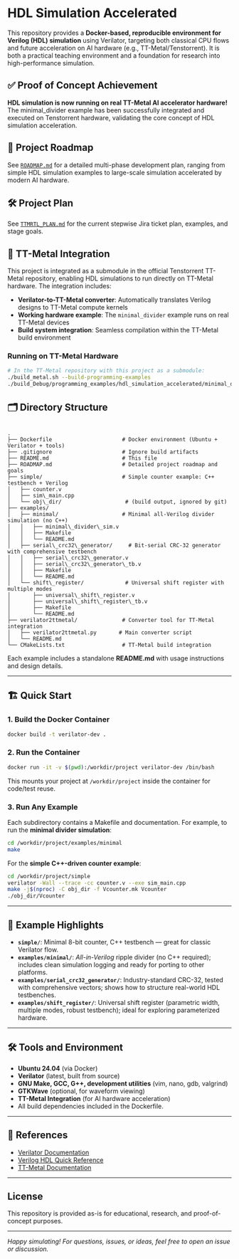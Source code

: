 # HDL Simulation Accelerated

This repository provides a **Docker-based, reproducible environment for Verilog (HDL) simulation** using Verilator, targeting both classical CPU flows and future acceleration on AI hardware (e.g., TT-Metal/Tenstorrent).
It is both a practical teaching environment and a foundation for research into high-performance simulation.

## ✅ **Proof of Concept Achievement**

**HDL simulation is now running on real TT-Metal AI accelerator hardware!** The minimal_divider example has been successfully integrated and executed on Tenstorrent hardware, validating the core concept of HDL simulation acceleration.

## 🚀 Project Roadmap

See [`ROADMAP.md`](./ROADMAP.md) for a detailed multi-phase development plan, ranging from simple HDL simulation examples to large-scale simulation accelerated by modern AI hardware.

## 🛠️ Project Plan

See [`TTMRTL_PLAN.md`](./TTMRTL_PLAN.md) for the current stepwise Jira ticket plan, examples, and stage goals.

## 🔗 TT-Metal Integration

This project is integrated as a submodule in the official Tenstorrent TT-Metal repository, enabling HDL simulations to run directly on TT-Metal hardware. The integration includes:

- **Verilator-to-TT-Metal converter**: Automatically translates Verilog designs to TT-Metal compute kernels
- **Working hardware example**: The `minimal_divider` example runs on real TT-Metal devices
- **Build system integration**: Seamless compilation within the TT-Metal build environment

### Running on TT-Metal Hardware

```bash
# In the TT-Metal repository with this project as a submodule:
./build_metal.sh --build-programming-examples
./build_Debug/programming_examples/hdl_simulation_accelerated/minimal_divider
```

## 🗂️ Directory Structure

```

.
├── Dockerfile                      # Docker environment (Ubuntu + Verilator + tools)
├── .gitignore                      # Ignore build artifacts
├── README.md                       # This file
├── ROADMAP.md                      # Detailed project roadmap and goals
├── simple/                         # Simple counter example: C++ testbench + Verilog
│   ├── counter.v
│   ├── sim\_main.cpp
│   └── obj\_dir/                    # (build output, ignored by git)
├── examples/
│   ├── minimal/                    # Minimal all-Verilog divider simulation (no C++)
│   │   ├── minimal\_divider\_sim.v
│   │   ├── Makefile
│   │   └── README.md
│   ├── serial\_crc32\_generator/     # Bit-serial CRC-32 generator with comprehensive testbench
│   │   ├── serial\_crc32\_generator.v
│   │   ├── serial\_crc32\_generator\_tb.v
│   │   ├── Makefile
│   │   └── README.md
│   └── shift\_register/             # Universal shift register with multiple modes
│       ├── universal\_shift\_register.v
│       ├── universal\_shift\_register\_tb.v
│       ├── Makefile
│       └── README.md
├── verilator2ttmetal/              # Converter tool for TT-Metal integration
│   ├── verilator2ttmetal.py       # Main converter script
│   └── README.md
└── CMakeLists.txt                  # TT-Metal build integration

````

Each example includes a standalone **README.md** with usage instructions and design details.

---

## 🏗️ Quick Start

### 1. **Build the Docker Container**

```sh
docker build -t verilator-dev .
````

### 2. **Run the Container**

```sh
docker run -it -v $(pwd):/workdir/project verilator-dev /bin/bash
```

This mounts your project at `/workdir/project` inside the container for code/test reuse.

### 3. **Run Any Example**

Each subdirectory contains a Makefile and documentation.
For example, to run the **minimal divider simulation**:

```sh
cd /workdir/project/examples/minimal
make
```

For the **simple C++-driven counter example**:

```sh
cd /workdir/project/simple
verilator -Wall --trace -cc counter.v --exe sim_main.cpp
make -j$(nproc) -C obj_dir -f Vcounter.mk Vcounter
./obj_dir/Vcounter
```

---

## 🔬 Example Highlights

* **`simple/`**: Minimal 8-bit counter, C++ testbench — great for classic Verilator flow.
* **`examples/minimal/`**: *All-in-Verilog* ripple divider (no C++ required); includes clean simulation logging and ready for porting to other platforms.
* **`examples/serial_crc32_generator/`**: Industry-standard CRC-32, tested with comprehensive vectors; shows how to structure real-world HDL testbenches.
* **`examples/shift_register/`**: Universal shift register (parametric width, multiple modes, robust testbench); ideal for exploring parameterized hardware.

---

## 🛠️ Tools and Environment

* **Ubuntu 24.04** (via Docker)
* **Verilator** (latest, built from source)
* **GNU Make, GCC, G++, development utilities** (vim, nano, gdb, valgrind)
* **GTKWave** (optional, for waveform viewing)
* **TT-Metal Integration** (for AI hardware acceleration)
* All build dependencies included in the Dockerfile.

---

## 📖 References

* [Verilator Documentation](https://verilator.org/guide/latest/)
* [Verilog HDL Quick Reference](https://www.ece.uvic.ca/~fayez/courses/ceng465/vlogref.pdf)
* [TT-Metal Documentation](https://docs.tenstorrent.com/)

---

## License

This repository is provided as-is for educational, research, and proof-of-concept purposes.

---

*Happy simulating! For questions, issues, or ideas, feel free to open an issue or discussion.*

